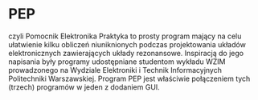 PEP
===
czyli Pomocnik Elektronika Praktyka to prosty program mający na celu ułatwienie kilku obliczeń
niuniknionych podczas projektowania układów elektronicznych zawierających układy rezonansowe.
Inspiracją do jego napisania były programy udostępniane studentom wykładu WZIM prowadzonego na
Wydziale Elektroniki i Technik Informacyjnych Politechniki Warszawskiej. Program PEP jest właściwie
połączeniem tych (trzech) programów w jeden z dodaniem GUI.

